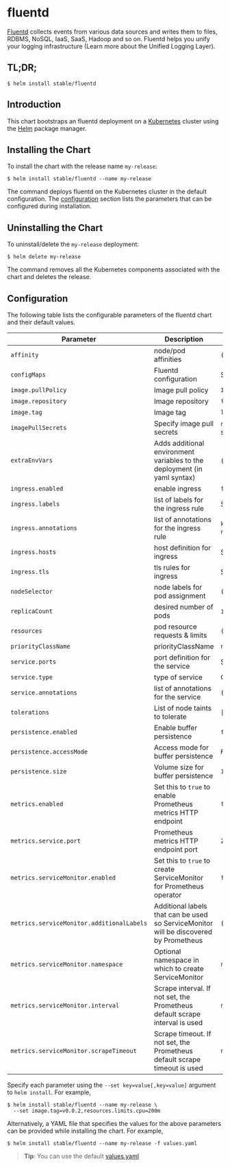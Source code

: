 # fluentd

[Fluentd](https://www.fluentd.org/) collects events from various data sources and writes them to files, RDBMS, NoSQL, IaaS, SaaS, Hadoop and so on. Fluentd helps you unify your logging infrastructure (Learn more about the Unified Logging Layer).

## TL;DR;

```console
$ helm install stable/fluentd
```

## Introduction

This chart bootstraps an fluentd deployment on a [Kubernetes](http://kubernetes.io) cluster using the [Helm](https://helm.sh) package manager.

## Installing the Chart

To install the chart with the release name `my-release`:

```console
$ helm install stable/fluentd --name my-release
```

The command deploys fluentd on the Kubernetes cluster in the default configuration. The [configuration](#configuration) section lists the parameters that can be configured during installation.

## Uninstalling the Chart

To uninstall/delete the `my-release` deployment:

```console
$ helm delete my-release
```

The command removes all the Kubernetes components associated with the chart and deletes the release.

## Configuration

The following table lists the configurable parameters of the fluentd chart and their default values.

Parameter | Description | Default
--- | --- | ---
`affinity` | node/pod affinities | `{}`
`configMaps` | Fluentd configuration | See [values.yaml](values.yaml)
`image.pullPolicy` | Image pull policy | `IfNotPresent`
`image.repository` | Image repository | `fluentd`
`image.tag` | Image tag | `latest`
`imagePullSecrets` | Specify image pull secrets | `nil` (does not add image pull secrets to deployed pods)
`extraEnvVars` | Adds additional environment variables to the deployment (in yaml syntax) | `{}` See [values.yaml](values.yaml)
`ingress.enabled` | enable ingress | `false`
`ingress.labels` | list of labels for the ingress rule | See [values.yaml](values.yaml)
`ingress.annotations` | list of annotations for the ingress rule | `kubernetes.io/ingress.class: nginx` See [values.yaml](values.yaml)
`ingress.hosts` | host definition for ingress | See [values.yaml](values.yaml)
`ingress.tls` | tls rules for ingress | See [values.yaml](values.yaml)
`nodeSelector` | node labels for pod assignment | `{}`
`replicaCount` | desired number of pods | `1` ???
`resources` | pod resource requests & limits | `{}`
`priorityClassName` | priorityClassName | `nil`
`service.ports` | port definition for the service | See [values.yaml](values.yaml)
`service.type` | type of service | `ClusterIP`
`service.annotations` | list of annotations for the service | `{}`
`tolerations` | List of node taints to tolerate | `[]`
`persistence.enabled` | Enable buffer persistence | `false`
`persistence.accessMode` | Access mode for buffer persistence | `ReadWriteOnce`
`persistence.size` | Volume size for buffer persistence | `10Gi`
`metrics.enabled`                         | Set this to `true` to enable Prometheus metrics HTTP endpoint                         | `false`
`metrics.service.port`                    | Prometheus metrics HTTP endpoint port                                                 | `24231`
`metrics.serviceMonitor.enabled`          | Set this to `true` to create ServiceMonitor for Prometheus operator                   | `false`
`metrics.serviceMonitor.additionalLabels` | Additional labels that can be used so ServiceMonitor will be discovered by Prometheus | `{}`
`metrics.serviceMonitor.namespace`        | Optional namespace in which to create ServiceMonitor                                  | `nil`
`metrics.serviceMonitor.interval`         | Scrape interval. If not set, the Prometheus default scrape interval is used           | `nil`
`metrics.serviceMonitor.scrapeTimeout`    | Scrape timeout. If not set, the Prometheus default scrape timeout is used             | `nil`

Specify each parameter using the `--set key=value[,key=value]` argument to `helm install`. For example,

```console
$ helm install stable/fluentd --name my-release \
  --set image.tag=v0.0.2,resources.limits.cpu=200m
```

Alternatively, a YAML file that specifies the values for the above parameters can be provided while installing the chart. For example,

```console
$ helm install stable/fluentd --name my-release -f values.yaml
```

> **Tip**: You can use the default [values.yaml](values.yaml)
